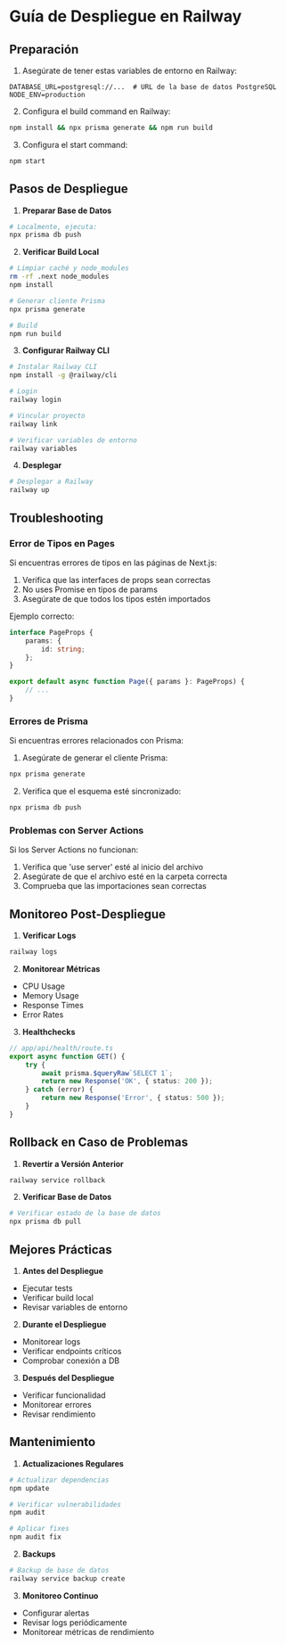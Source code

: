 # Guía de Despliegue en Railway

## Preparación

1. Asegúrate de tener estas variables de entorno en Railway:
```env
DATABASE_URL=postgresql://...  # URL de la base de datos PostgreSQL
NODE_ENV=production
```

2. Configura el build command en Railway:
```bash
npm install && npx prisma generate && npm run build
```

3. Configura el start command:
```bash
npm start
```

## Pasos de Despliegue

1. **Preparar Base de Datos**
```bash
# Localmente, ejecuta:
npx prisma db push
```

2. **Verificar Build Local**
```bash
# Limpiar caché y node_modules
rm -rf .next node_modules
npm install

# Generar cliente Prisma
npx prisma generate

# Build
npm run build
```

3. **Configurar Railway CLI**
```bash
# Instalar Railway CLI
npm install -g @railway/cli

# Login
railway login

# Vincular proyecto
railway link

# Verificar variables de entorno
railway variables
```

4. **Desplegar**
```bash
# Desplegar a Railway
railway up
```

## Troubleshooting

### Error de Tipos en Pages
Si encuentras errores de tipos en las páginas de Next.js:
1. Verifica que las interfaces de props sean correctas
2. No uses Promise en tipos de params
3. Asegúrate de que todos los tipos estén importados

Ejemplo correcto:
```typescript
interface PageProps {
    params: {
        id: string;
    };
}

export default async function Page({ params }: PageProps) {
    // ...
}
```

### Errores de Prisma
Si encuentras errores relacionados con Prisma:
1. Asegúrate de generar el cliente Prisma:
```bash
npx prisma generate
```

2. Verifica que el esquema esté sincronizado:
```bash
npx prisma db push
```

### Problemas con Server Actions
Si los Server Actions no funcionan:
1. Verifica que 'use server' esté al inicio del archivo
2. Asegúrate de que el archivo esté en la carpeta correcta
3. Comprueba que las importaciones sean correctas

## Monitoreo Post-Despliegue

1. **Verificar Logs**
```bash
railway logs
```

2. **Monitorear Métricas**
- CPU Usage
- Memory Usage
- Response Times
- Error Rates

3. **Healthchecks**
```typescript
// app/api/health/route.ts
export async function GET() {
    try {
        await prisma.$queryRaw`SELECT 1`;
        return new Response('OK', { status: 200 });
    } catch (error) {
        return new Response('Error', { status: 500 });
    }
}
```

## Rollback en Caso de Problemas

1. **Revertir a Versión Anterior**
```bash
railway service rollback
```

2. **Verificar Base de Datos**
```bash
# Verificar estado de la base de datos
npx prisma db pull
```

## Mejores Prácticas

1. **Antes del Despliegue**
- Ejecutar tests
- Verificar build local
- Revisar variables de entorno

2. **Durante el Despliegue**
- Monitorear logs
- Verificar endpoints críticos
- Comprobar conexión a DB

3. **Después del Despliegue**
- Verificar funcionalidad
- Monitorear errores
- Revisar rendimiento

## Mantenimiento

1. **Actualizaciones Regulares**
```bash
# Actualizar dependencias
npm update

# Verificar vulnerabilidades
npm audit

# Aplicar fixes
npm audit fix
```

2. **Backups**
```bash
# Backup de base de datos
railway service backup create
```

3. **Monitoreo Continuo**
- Configurar alertas
- Revisar logs periódicamente
- Monitorear métricas de rendimiento